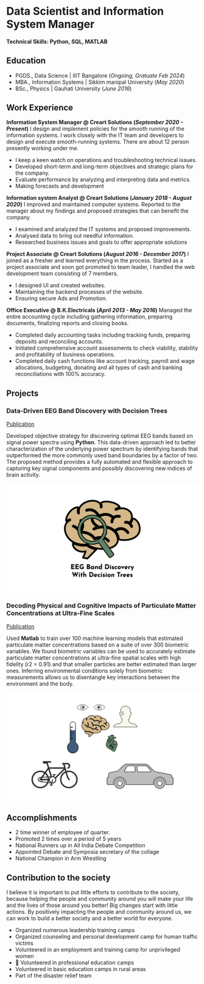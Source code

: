 # Data Scientist and Information System Manager

#### Technical Skills: Python, SQL, MATLAB

## Education
- PGDS., Data Science | IIIT Bangalore (_Ongoing, Gratuate Feb 2024_)
- MBA., Information Systems | Sikkim manipal University (_May 2020_)								       		
- BSc., Physics	| Gauhati University (_June 2016_)	 		

## Work Experience
**Information System Manager @ Creart Solutions (_September 2020 - Present_)**
I design and implement policies for the smooth running of the information systems. I work closely
with the IT team and developers to design and execute smooth-running systems.
There are about 12 person presently working under me.
- I keep a keen watch on operations and troubleshooting technical issues.
- Developed short-term and long-term objectives and strategic plans for the company.
- Evaluate performance by analyzing and interpreting data and metrics.
- Making forecasts and development

**Information system Analyst @ Creart Solutions (_January 2018 - August 2020_)**
I improved and maintained computer systems. Reported to the manager about my findings and
proposed strategies that can benefit the company.
- I examined and analyzed the IT systems and proposed improvements.
- Analysed data to bring out needful information.
- Researched business issues and goals to offer appropriate solutions

**Project Associate @ Creart Solutions (_August 2016 - December 2017_)**
I joined as a fresher and learned everything in the process. Started as a project associate and soon got
promoted to team leader, I handled the web development team consisting of 7 members.
- I designed UI and created websites.
- Maintaining the backend processes of the website.
- Ensuring secure Ads and Promotion.

**Office Executive @ B.K.Electricals (_April 2013 - May 2016_)**
Managed the entire accounting cycle including gathering information, preparing documents, finalizing
reports and closing books.
- Completed daily accounting tasks including tracking funds, preparing deposits and reconciling accounts.
- Initiated comprehensive account assessments to check viability, stability and profitability of business operations.
- Completed daily cash functions like account tracking, payroll and wage allocations, budgeting, donating and all types of cash and banking reconciliations with 100% accuracy.

  
## Projects
### Data-Driven EEG Band Discovery with Decision Trees
[Publication](https://www.mdpi.com/1424-8220/22/8/3048)

Developed objective strategy for discovering optimal EEG bands based on signal power spectra using **Python**. This data-driven approach led to better characterization of the underlying power spectrum by identifying bands that outperformed the more commonly used band boundaries by a factor of two. The proposed method provides a fully automated and flexible approach to capturing key signal components and possibly discovering new indices of brain activity.

![EEG Band Discovery](/eeg_band_discovery.jpeg)

### Decoding Physical and Cognitive Impacts of Particulate Matter Concentrations at Ultra-Fine Scales
[Publication](https://www.mdpi.com/1424-8220/22/11/4240)

Used **Matlab** to train over 100 machine learning models that estimated particulate matter concentrations based on a suite of over 300 biometric variables. We found biometric variables can be used to accurately estimate particulate matter concentrations at ultra-fine spatial scales with high fidelity (r2 = 0.91) and that smaller particles are better estimated than larger ones. Inferring environmental conditions solely from biometric measurements allows us to disentangle key interactions between the environment and the body.

![Bike Study](/bike_study.jpeg)

## Accomplishments
- 2 time winner of employee of quarter.
- Promoted 2 times over a period of 5 years
- National Runners up in All India Debate Competition
- Appointed Debate and Symposia secretary of the collage
- National Champion in Arm Wrestling

## Contribution to the society
I believe it is important to put little efforts to contribute to the society, because helping the people and community around you will make your life and the lives of those around you better! Big changes start with little actions. By positively impacting the people and community around us, we can work to build a better society and a better world for everyone.
- Organized numerous leadership training camps
- Organized counseling and personal development camp for human traffic victims
- Volunteered in an employment and training camp for unprivileged women
-  Volunteered in professional education camps
- Volunteered in basic education camps in rural areas
- Part of the disaster relief team
